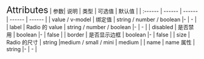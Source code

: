 <ClientOnly>
  <xxx-radio/>
<font size=5>Attributes</font>
| 参数| 说明 | 类型 | 可选值 | 默认值 |
| :------ | ------ | ------ | ------ | ------ |
| value / v-model | 绑定值 | 	string / number / boolean |- | - |
| label | Radio 的 value | string / number / boolean |- | - |
| disabled | 是否禁用 | boolean |- | false |
| border | 是否显示边框 | boolean |- | false |
| size   | Radio 的尺寸 | string |medium / small / mini | medium |
| name | name 属性 | string |- | - |

</ClientOnly>

